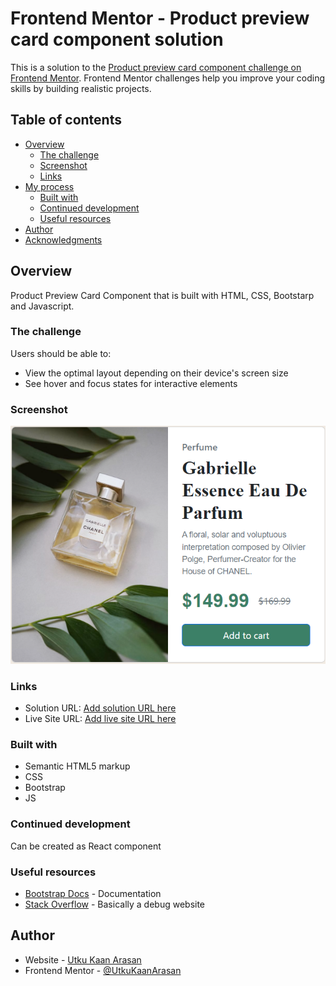 # Frontend Mentor - Product preview card component solution

This is a solution to the [Product preview card component challenge on Frontend Mentor](https://www.frontendmentor.io/challenges/product-preview-card-component-GO7UmttRfa). Frontend Mentor challenges help you improve your coding skills by building realistic projects. 

## Table of contents

- [Overview](#overview)
  - [The challenge](#the-challenge)
  - [Screenshot](#screenshot)
  - [Links](#links)
- [My process](#my-process)
  - [Built with](#built-with)
  - [Continued development](#continued-development)
  - [Useful resources](#useful-resources)
- [Author](#author)
- [Acknowledgments](#acknowledgments)


## Overview
Product Preview Card Component that is built with HTML, CSS, Bootstarp and Javascript.

### The challenge

Users should be able to:

- View the optimal layout depending on their device's screen size
- See hover and focus states for interactive elements

### Screenshot

![](./design/Screenshot-of-the-final-component.png)

### Links

- Solution URL: [Add solution URL here](https://your-solution-url.com)
- Live Site URL: [Add live site URL here](https://your-live-site-url.com)

### Built with

- Semantic HTML5 markup
- CSS
- Bootstrap
- JS

### Continued development

Can be created as React component

### Useful resources

- [Bootstrap Docs](https://getbootstrap.com/docs/5.2/getting-started/introduction/) - Documentation
- [Stack Overflow](https://www.stackoverflow.com) - Basically a debug website

## Author

- Website - [Utku Kaan Arasan](https://www.utkukaanarasan.com)
- Frontend Mentor - [@UtkuKaanArasan](https://www.frontendmentor.io/profile/UtkuKaanArasan)
